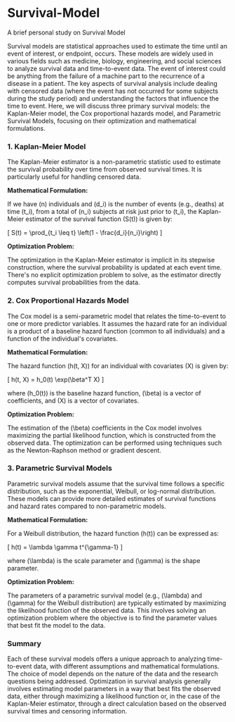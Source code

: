 # Survival-Model
A brief personal study on Survival Model

Survival models are statistical approaches used to estimate the time until an event of interest, or endpoint, occurs. These models are widely used in various fields such as medicine, biology, engineering, and social sciences to analyze survival data and time-to-event data. The event of interest could be anything from the failure of a machine part to the recurrence of a disease in a patient. The key aspects of survival analysis include dealing with censored data (where the event has not occurred for some subjects during the study period) and understanding the factors that influence the time to event. Here, we will discuss three primary survival models: the Kaplan-Meier model, the Cox proportional hazards model, and Parametric Survival Models, focusing on their optimization and mathematical formulations.

### 1. Kaplan-Meier Model

The Kaplan-Meier estimator is a non-parametric statistic used to estimate the survival probability over time from observed survival times. It is particularly useful for handling censored data.

**Mathematical Formulation:**

If we have \(n\) individuals and \(d_i\) is the number of events (e.g., deaths) at time \(t_i\), from a total of \(n_i\) subjects at risk just prior to \(t_i\), the Kaplan-Meier estimator of the survival function \(S(t)\) is given by:

\[ S(t) = \prod_{t_i \leq t} \left(1 - \frac{d_i}{n_i}\right) \]

**Optimization Problem:**

The optimization in the Kaplan-Meier estimator is implicit in its stepwise construction, where the survival probability is updated at each event time. There's no explicit optimization problem to solve, as the estimator directly computes survival probabilities from the data.

### 2. Cox Proportional Hazards Model

The Cox model is a semi-parametric model that relates the time-to-event to one or more predictor variables. It assumes the hazard rate for an individual is a product of a baseline hazard function (common to all individuals) and a function of the individual's covariates.

**Mathematical Formulation:**

The hazard function \(h(t, X)\) for an individual with covariates \(X\) is given by:

\[ h(t, X) = h_0(t) \exp(\beta^T X) \]

where \(h_0(t)\) is the baseline hazard function, \(\beta\) is a vector of coefficients, and \(X\) is a vector of covariates.

**Optimization Problem:**

The estimation of the \(\beta\) coefficients in the Cox model involves maximizing the partial likelihood function, which is constructed from the observed data. The optimization can be performed using techniques such as the Newton-Raphson method or gradient descent.

### 3. Parametric Survival Models

Parametric survival models assume that the survival time follows a specific distribution, such as the exponential, Weibull, or log-normal distribution. These models can provide more detailed estimates of survival functions and hazard rates compared to non-parametric models.

**Mathematical Formulation:**

For a Weibull distribution, the hazard function \(h(t)\) can be expressed as:

\[ h(t) = \lambda \gamma t^{\gamma-1} \]

where \(\lambda\) is the scale parameter and \(\gamma\) is the shape parameter.

**Optimization Problem:**

The parameters of a parametric survival model (e.g., \(\lambda\) and \(\gamma\) for the Weibull distribution) are typically estimated by maximizing the likelihood function of the observed data. This involves solving an optimization problem where the objective is to find the parameter values that best fit the model to the data.

### Summary

Each of these survival models offers a unique approach to analyzing time-to-event data, with different assumptions and mathematical formulations. The choice of model depends on the nature of the data and the research questions being addressed. Optimization in survival analysis generally involves estimating model parameters in a way that best fits the observed data, either through maximizing a likelihood function or, in the case of the Kaplan-Meier estimator, through a direct calculation based on the observed survival times and censoring information.
